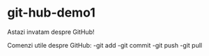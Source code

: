 # git-hub-demo1

Astazi invatam despre GitHub!

Comenzi utile despre GitHub:
-git add
-git commit
-git push
-git pull
